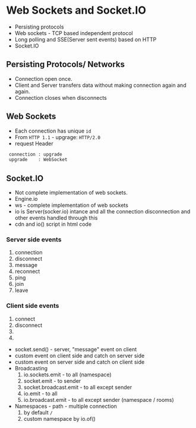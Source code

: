 # Web Sockets and Socket.IO

- Persisting protocols
- Web sockets - TCP based independent protocol
- Long polling and SSE(Server sent events) based on HTTP
- Socket.IO

## Persisting Protocols/ Networks
- Connection open once.
- Client and Server transfers data without making connection again and again.
- Connection closes when disconnects

## Web Sockets
- Each connection has unique `id`
- From `HTTP 1.1` - upgrage: `HTTP/2.0`
- request Header 

```bash
 connection : upgrade
 upgrade    : WebSocket
```

## Socket.IO

- Not complete implementation of web sockets.
- Engine.io
- ws - complete implementation of web sockets
- io is Server(socker.io) intance and all the connection disconnection and other events handled through this
- cdn and io() script in html code

### Server side events
1. connection
2. disconnect
3. message
4. reconnect
5. ping
6. join
7. leave

### Client side events
1. connect
2. disconnect
3. 
4.

- socket.send() - server, "message" event on client
- custom event on client side and catch on server side
- custom event on server side and catch on client side
- Broadcasting 
    1. io.sockets.emit - to all (namespace)
    2. socket.emit - to sender
    3. socket.broadcast.emit - to all except sender
    4. io.emit - to all
    5. io.broadcast.emit - to all except sender (namespace / rooms)
- Namespaces - path - multiple connection
    1. by default `/`
    2. custom namespace by io.of()